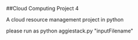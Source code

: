 ##Cloud Computing Project 4

A cloud resource management project in python

please run as python aggiestack.py "inputFilename"
